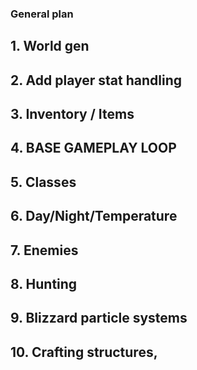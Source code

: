 ### **General plan**
## **1. World gen**

## 2. **Add player stat handling**

## 3. **Inventory / Items**

## 4. **BASE GAMEPLAY LOOP**

## 5. **Classes** 

## 6. **Day/Night/Temperature**

## 7. **Enemies**

## 8. **Hunting**

## 9. **Blizzard particle systems**

## 10. **Crafting structures,**
